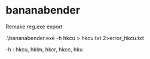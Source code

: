 # bananabender
Remake reg.exe export

.\bananabender.exe -h hkcu > hkcu.txt 2>error_hkcu.txt

  -h : hkcu, hklm, hkcr, hkcc, hku

